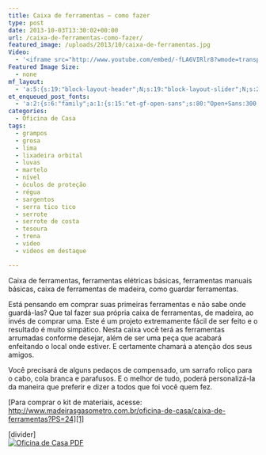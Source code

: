 ```yaml
---
title: Caixa de ferramentas – como fazer
type: post
date: 2013-10-03T13:30:02+00:00
url: /caixa-de-ferramentas-como-fazer/
featured_image: /uploads/2013/10/caixa-de-ferramentas.jpg
Video:
  - '<iframe src="http://www.youtube.com/embed/-fLA6VIRlr8?wmode=transparent" frameborder="0" width="620" height="380"></iframe>'
Featured Image Size:
  - none
mf_layout:
  - 'a:5:{s:19:"block-layout-header";N;s:19:"block-layout-slider";N;s:22:"block-layout-structure";s:10:"full-width";s:25:"block-layout-left_sidebar";s:12:"blog-sidebar";s:26:"block-layout-right_sidebar";s:12:"blog-sidebar";}'
et_enqueued_post_fonts:
  - 'a:2:{s:6:"family";a:1:{s:15:"et-gf-open-sans";s:80:"Open+Sans:300,300italic,regular,italic,600,600italic,700,700italic,800,800italic";}s:6:"subset";a:2:{i:0;s:5:"latin";i:1;s:9:"latin-ext";}}'
categories:
  - Oficina de Casa
tags:
  - grampos
  - grosa
  - lima
  - lixadeira orbital
  - luvas
  - martelo
  - nível
  - óculos de proteção
  - régua
  - sargentos
  - serra tico tico
  - serrote
  - serrote de costa
  - tesoura
  - trena
  - video
  - videos em destaque

---
```

Caixa de ferramentas, ferramentas elétricas básicas, ferramentas manuais básicas, caixa de ferramentas de madeira, como guardar ferramentas.

Está pensando em comprar suas primeiras ferramentas e não sabe onde guardá-las? Que tal fazer sua própria caixa de ferramentas, de madeira, ao invés de comprar uma. Este é um projeto extremamente fácil de ser feito e o resultado é muito simpático. Nesta caixa você terá as ferramentas arrumadas conforme desejar, além de ser uma peça que acabará enfeitando o local onde estiver. E certamente chamará a atenção dos seus amigos.

Você precisará de alguns pedaços de compensado, um sarrafo roliço para o cabo, cola branca e parafusos. E o melhor de tudo, poderá personalizá-la da maneira que preferir e dizer a todos que foi você quem fez.

[Para comprar o kit de materiais, acesse: http://www.madeirasgasometro.com.br/oficina-de-casa/caixa-de-ferramentas?PS=24][1]

[divider]  
[![Oficina de Casa PDF][2]][3]

 [1]: http://www.madeirasgasometro.com.br/oficina-de-casa/caixa-de-ferramentas?PS=24
 [2]: /uploads/pdf/download-pdf.png
 [3]: /uploads/pdf/caixa-de-ferramentas-oficina-de-casa.pdf "Faça o download do PDF"